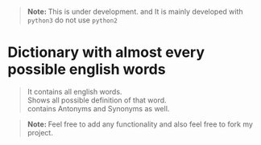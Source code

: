 > <b>Note: </b>This is under development. and It is mainly developed with ```python3``` do not use ```python2```

# Dictionary with almost every possible english words
> It contains all english words.</br>
> Shows all possible definition of that word.</br>
> contains Antonyms and Synonyms as well.

> <b>Note: </b>Feel free to add any functionality and also feel free to fork my project.
